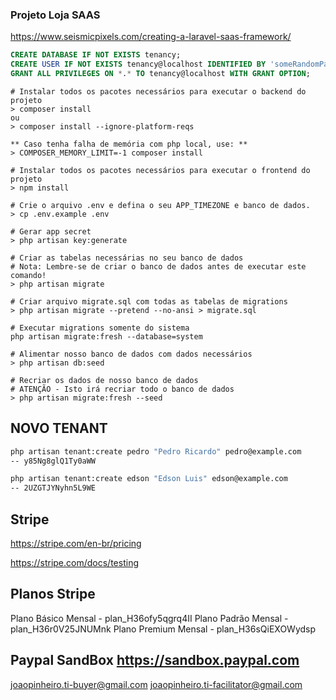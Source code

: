 ### Projeto Loja SAAS
https://www.seismicpixels.com/creating-a-laravel-saas-framework/

```sql
CREATE DATABASE IF NOT EXISTS tenancy;
CREATE USER IF NOT EXISTS tenancy@localhost IDENTIFIED BY 'someRandomPassword';
GRANT ALL PRIVILEGES ON *.* TO tenancy@localhost WITH GRANT OPTION;
```
```shell
# Instalar todos os pacotes necessários para executar o backend do projeto
> composer install
ou
> composer install --ignore-platform-reqs

** Caso tenha falha de memória com php local, use: **
> COMPOSER_MEMORY_LIMIT=-1 composer install

# Instalar todos os pacotes necessários para executar o frontend do projeto
> npm install
 
# Crie o arquivo .env e defina o seu APP_TIMEZONE e banco de dados.
> cp .env.example .env

# Gerar app secret
> php artisan key:generate

# Criar as tabelas necessárias no seu banco de dados
# Nota: Lembre-se de criar o banco de dados antes de executar este comando!
> php artisan migrate

# Criar arquivo migrate.sql com todas as tabelas de migrations
> php artisan migrate --pretend --no-ansi > migrate.sql

# Executar migrations somente do sistema
php artisan migrate:fresh --database=system

# Alimentar nosso banco de dados com dados necessários
> php artisan db:seed

# Recriar os dados de nosso banco de dados
# ATENÇÃO - Isto irá recriar todo o banco de dados
> php artisan migrate:fresh --seed
```

## NOVO TENANT
```bash
php artisan tenant:create pedro "Pedro Ricardo" pedro@example.com
-- y85Ng8glQ1Ty0aWW

php artisan tenant:create edson "Edson Luis" edson@example.com
-- 2UZGTJYNyhn5L9WE
```

## Stripe
https://stripe.com/en-br/pricing

https://stripe.com/docs/testing

## Planos Stripe
Plano Básico Mensal - plan_H36ofy5qgrq4II
Plano Padrão Mensal - plan_H36r0V25JNUMnk
Plano Premium Mensal - plan_H36sQiEXOWydsp

## Paypal SandBox https://sandbox.paypal.com
joaopinheiro.ti-buyer@gmail.com
joaopinheiro.ti-facilitator@gmail.com

